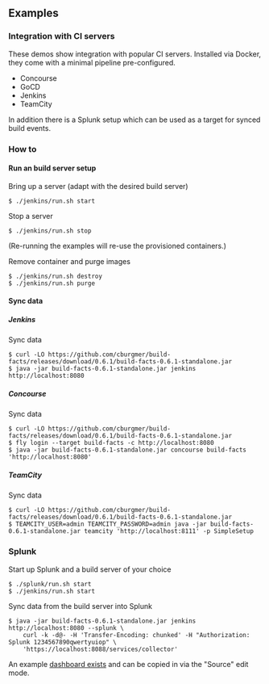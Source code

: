 ## Examples

### Integration with CI servers

These demos show integration with popular CI servers. Installed via Docker, they
come with a minimal pipeline pre-configured.

- Concourse
- GoCD
- Jenkins
- TeamCity

In addition there is a Splunk setup which can be used as a target
for synced build events.

### How to

#### Run an build server setup

Bring up a server (adapt with the desired build server)

    $ ./jenkins/run.sh start

Stop a server

    $ ./jenkins/run.sh stop

(Re-running the examples will re-use the provisioned containers.)

Remove container and purge images

    $ ./jenkins/run.sh destroy
    $ ./jenkins/run.sh purge


#### Sync data

##### Jenkins

Sync data

    $ curl -LO https://github.com/cburgmer/build-facts/releases/download/0.6.1/build-facts-0.6.1-standalone.jar
    $ java -jar build-facts-0.6.1-standalone.jar jenkins http://localhost:8080

##### Concourse

Sync data

    $ curl -LO https://github.com/cburgmer/build-facts/releases/download/0.6.1/build-facts-0.6.1-standalone.jar
    $ fly login --target build-facts -c http://localhost:8080
    $ java -jar build-facts-0.6.1-standalone.jar concourse build-facts 'http://localhost:8080'

##### TeamCity

Sync data

    $ curl -LO https://github.com/cburgmer/build-facts/releases/download/0.6.1/build-facts-0.6.1-standalone.jar
    $ TEAMCITY_USER=admin TEAMCITY_PASSWORD=admin java -jar build-facts-0.6.1-standalone.jar teamcity 'http://localhost:8111' -p SimpleSetup


### Splunk

Start up Splunk and a build server of your choice

    $ ./splunk/run.sh start
    $ ./jenkins/run.sh start

Sync data from the build server into Splunk

    $ java -jar build-facts-0.6.1-standalone.jar jenkins http://localhost:8080 --splunk \
        curl -k -d@- -H 'Transfer-Encoding: chunked' -H "Authorization: Splunk 1234567890qwertyuiop" \
        'https://localhost:8088/services/collector'

An example [dashboard exists](./splunk/dashboard.xml) and can be copied in via the "Source" edit mode.

